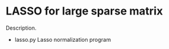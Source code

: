 LASSO for large sparse matrix
=============================

Description.

- lasso.py
  Lasso normalization program
